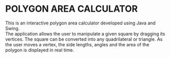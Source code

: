 # POLYGON AREA CALCULATOR

This is an interactive polygon area calculator developed using Java and Swing.  
The application allows the user to manipulate a given square by dragging its vertices. The square can be converted into any quadrilateral or triangle. As the user moves a vertex, the side lengths, angles and the area of the polygon is displayed in real time. 